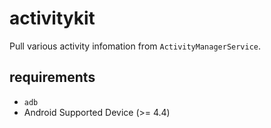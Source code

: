 # activitykit

Pull various activity infomation from `ActivityManagerService`.

## requirements

* `adb`
* Android Supported Device (>= 4.4)
